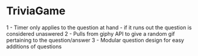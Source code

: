 # TriviaGame

1 - Timer only applies to the question at hand - if it runs out the question is considered unaswered
2 - Pulls from giphy API to give a random gif pertaining to the question/answer
3 - Modular question design for easy additions of questions